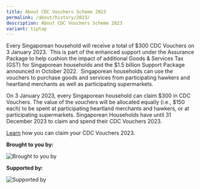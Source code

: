 ```yaml
---
title: About CDC Vouchers Scheme 2023
permalink: /about/history/2023/
description: About CDC Vouchers Scheme 2023
variant: tiptap
---
```

Every Singaporean household will receive a total of $300 CDC Vouchers on 3 January 2023.  This is part of the enhanced support under the Assurance Package to help cushion the impact of additional Goods & Services Tax (GST) for Singaporean households and the $1.5 billion Support Package announced in October 2022.  Singaporean households can use the vouchers to purchase goods and services from participating hawkers and heartland merchants as well as participating supermarkets.

On 3 January 2023, every Singaporean household can claim $300 in CDC Vouchers. The value of the vouchers will be allocated equally (i.e., $150 each) to be spent at participating heartland merchants and hawkers, or at participating supermarkets. Singaporean Households have until 31 December 2023 to claim and spend their CDC Vouchers 2023.

[Learn](/residents/info) how you can claim your CDC Vouchers 2023. 


**Brought to you by:**

![Brought to you by](/images/brought-by.png)

**Supported by:**

![Supported by](/images/supported-by.png)